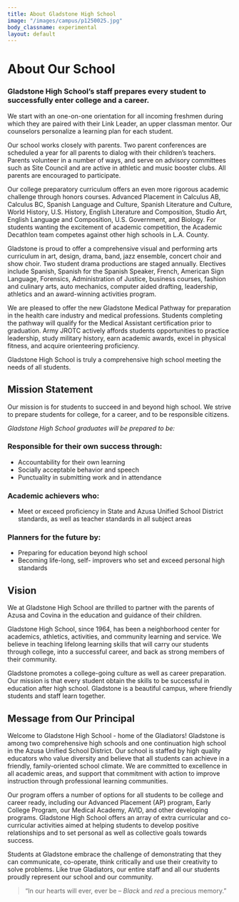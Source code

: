 ```yaml
---
title: About Gladstone High School
image: "/images/campus/p1250025.jpg"
body_classname: experimental
layout: default
---
```


# About Our School

<div class="paragraph-group" markdown="1">

### Gladstone High School’s staff prepares every student to successfully enter college and a career. 

We start with an one-on-one orientation for all incoming freshmen during which they are paired with their Link Leader, an upper classman mentor. Our counselors personalize a learning plan for each student.

Our school works closely with parents. Two parent conferences are scheduled a year for all parents to dialog with their children’s teachers. Parents volunteer in a number of ways, and serve on advisory committees such as Site Council and are active in athletic and music booster clubs. All parents are encouraged to participate.

Our college preparatory curriculum offers an even more rigorous academic challenge through honors courses. Advanced Placement in Calculus AB, Calculus BC, Spanish Language and Culture, Spanish Literature and Culture, World History, U.S. History, English Literature and Composition, Studio Art, English Language and Composition, U.S. Government, and Biology. For students wanting the excitement of academic competition, the Academic Decathlon team competes against other high schools in L.A. County.

Gladstone is proud to offer a comprehensive visual and performing arts curriculum in art, design, drama, band, jazz ensemble, concert choir and show choir. Two student drama productions are staged annually. Electives include Spanish, Spanish for the Spanish Speaker, French, American Sign Language, Forensics, Administration of Justice, business courses, fashion and culinary arts, auto mechanics, computer aided drafting, leadership, athletics and an award-winning activities program.

We are pleased to offer the new Gladstone Medical Pathway for preparation in the health care industry and medical professions. Students completing the pathway will qualify for the Medical Assistant certification prior to graduation. Army JROTC actively affords students opportunities to practice leadership, study military history, earn academic awards, excel in physical fitness, and acquire orienteering proficiency.

Gladstone High School is truly a comprehensive high school meeting the needs of all students.

</div>

## Mission Statement

Our mission is for students to succeed in and beyond high school. We strive to prepare students for college, for a career, and to be responsible citizens.

*Gladstone High School graduates will be prepared to be:*

### Responsible for their own success through:

* Accountability for their own learning
* Socially acceptable behavior and speech
* Punctuality in submitting work and in attendance

### Academic achievers who:

* Meet or exceed proficiency in State and Azusa Unified School District standards, as well as teacher standards in all subject areas

### Planners for the future by:

* Preparing for education beyond high school
* Becoming life-long, self- improvers who set and exceed personal high standards

<div class="paragraph-group" markdown="1">

## Vision

We at Gladstone High School are thrilled to partner with the parents of Azusa and Covina in the education and guidance of their children.

Gladstone High School, since 1964, has been a neighborhood center for academics, athletics, activities, and community learning and service. We believe in teaching lifelong learning skills that will carry our students through college, into a successful career, and back as strong members of their community.

Gladstone promotes a college-going culture as well as career preparation. Our mission is that every student obtain the skills to be successful in education after high school. Gladstone is a beautiful campus, where friendly
students and staff learn together.

</div>

<div class="paragraph-group" markdown="1">

## Message from Our Principal

<!--
<img src="/images/photos/principal.png" width="200" style="float: right;" alt="" />
-->

Welcome to Gladstone High School - home of the Gladiators! Gladstone is among two comprehensive high schools and one continuation high school in the Azusa Unified School District. Our school is staffed by high quality educators who value diversity and believe that all students can achieve in a friendly, family-oriented school climate. We are committed to excellence in all academic areas, and support that commitment with action to improve instruction through professional learning communities.

Our program offers a number of options for all students to be college and career ready, including our Advanced Placement (AP) program, Early College Program, our Medical Academy, AVID, and other developing programs. Gladstone High School offers an array of extra curricular and co- curricular activities aimed at helping students to develop positive relationships and to set personal as well as collective goals towards success.

Students at Gladstone embrace the challenge of demonstrating that they can communicate, co-operate, think critically and use their creativity to solve problems. Like true Gladiators, our entire staff and all our students proudly represent our school and our community.

</div>

<blockquote>
  <p>“In our hearts will ever, ever be – <span class="avoid-break"><em>Black</em> and <em>red</em> a precious memory.”</span></p>
</blockquote>

<!--

Mountains there in fortress strength guard the campus we hold most high. Through the years in our joys and tears we are proud we can sing this cry.

In our hearts will ever ever be

Black and Red a precious memory Alma Mater this our praise we raise to thee all hail Gladstone High!

-->
